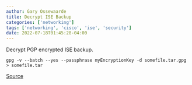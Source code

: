 ```yaml
---
author: Gary Ossewaarde
title: Decrypt ISE Backup
categories: ['networking']
tags: ['networking', 'cisco', 'ise', 'security']
date: 2022-07-18T01:45:28-04:00
---
```


Decrypt PGP encrypted ISE backup. 

<!--more-->

```
gpg -v --batch --yes --passphrase myEncryptionKey -d somefile.tar.gpg > somefile.tar
```

[Source](https://community.cisco.com/t5/network-access-control/decrypt-backup-file-using-gpg-keychain/td-p/3450118)
